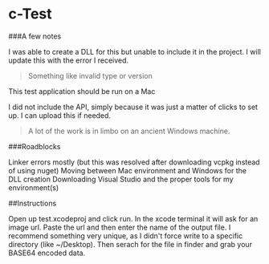 # c-Test


###A few notes

I was able to create a DLL for this but unable to include it in the project.  I will update this with the error I received.
> Something like invalid type or version

This test application should be run on a Mac

I did not include the API, simply because it was just a matter of clicks to set up.  I can upload this if needed.
>A lot of the work is in limbo on an ancient Windows machine.


###Roadblocks

Linker errors mostly (but this was resolved after downloading vcpkg instead of using nuget)
Moving between Mac environment and Windows for the DLL creation
Downloading Visual Studio and the proper tools for my environment(s)

##Instructions

Open up test.xcodeproj and click run.  In the xcode terminal it will ask for an image url.  Paste the url and then enter the name of the output file.  I recommend something very unique, as I didn't force write to a specific directory (like ~/Desktop).  Then serach for the file in finder and grab your BASE64 encoded data.


